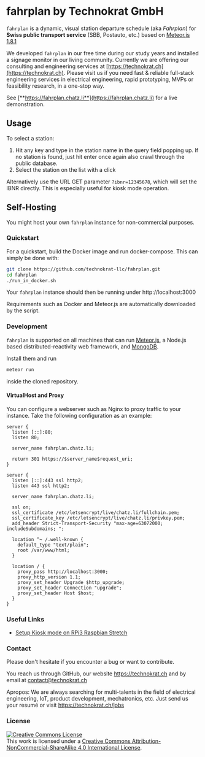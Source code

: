 # fahrplan by Technokrat GmbH
`fahrplan` is a dynamic, visual station departure schedule (aka *Fahrplan*) for **Swiss public transport service** (SBB, Postauto, etc.) based on [Meteor.js 1.8.1](https://www.meteor.com/)

We developed `fahrplan` in our free time during our study years and installed a signage monitor in our living community. Currently we are offering our consulting and engineering services at [https://technokrat.ch](https://technokrat.ch). Please visit us if you need fast & reliable full-stack engineering services in electrical engineering, rapid prototyping, MVPs or feasibility research, in a one-stop way.

See [**https://fahrplan.chatz.li**](https://fahrplan.chatz.li) for a live demonstration.

## Usage

To select a station:

1. Hit any key and type in the station name in the query field popping up.
If no station is found, just hit enter once again also crawl through the public database.
2. Select the station on the list with a click

Alternatively use the URL GET parameter `?ibnr=12345678`, which will set the IBNR directly. This is especially useful for kiosk mode operation.

## Self-Hosting
You might host your own `fahrplan` instance for non-commercial purposes.

### Quickstart
For a quickstart, build the Docker image and run docker-compose. This can simply be done with:

```sh
git clone https://github.com/technokrat-llc/fahrplan.git
cd fahrplan
./run_in_docker.sh
```

Your `fahrplan` instance should then be running under http://localhost:3000

Requirements such as Docker and Meteor.js are automatically downloaded by the script.

### Development
`fahrplan` is supported on all machines that can run [Meteor.js](https://www.meteor.com/), 
a Node.js based distributed-reactivity web framework, and [MongoDB](https://www.mongodb.com/).

Install them and run 

```sh
meteor run
```

inside the cloned repository.


#### VirtualHost and Proxy
You can configure a webserver such as Nginx to proxy traffic to your instance.
Take the following configuration as an example:

```nginx
server {
  listen [::]:80;
  listen 80;

  server_name fahrplan.chatz.li;

  return 301 https://$server_name$request_uri;
}

server {
  listen [::]:443 ssl http2;
  listen 443 ssl http2;

  server_name fahrplan.chatz.li;

  ssl on;
  ssl_certificate /etc/letsencrypt/live/chatz.li/fullchain.pem;
  ssl_certificate_key /etc/letsencrypt/live/chatz.li/privkey.pem;
  add_header Strict-Transport-Security "max-age=63072000; includeSubdomains; ";

  location ^~ /.well-known {
    default_type "text/plain";
    root /var/www/html;
  }

  location / {
    proxy_pass http://localhost:3000;
    proxy_http_version 1.1;
    proxy_set_header Upgrade $http_upgrade;
    proxy_set_header Connection "upgrade";
    proxy_set_header Host $host;
  }
}
```

### Useful Links
* [Setup Kiosk mode on RPi3 Raspbian Stretch](https://itrig.de/index.php?/archives/2309-Raspberry-Pi-3-Kiosk-Chromium-Autostart-im-Vollbildmodus-einrichten.html)

### Contact
Please don't hesitate if you encounter a bug or want to contribute.

You reach us through GitHub, our website https://technokrat.ch and by email at contact@technokrat.ch

Apropos: We are always searching for multi-talents in the field of electrical engineering, 
IoT, product development, mechatronics, etc. Just send us your resumé or visit https://technokrat.ch/jobs

### License
<a rel="license" href="http://creativecommons.org/licenses/by-nc-sa/4.0/"><img alt="Creative Commons License" style="border-width:0" src="https://i.creativecommons.org/l/by-nc-sa/4.0/88x31.png" /></a><br />This work is licensed under a <a rel="license" href="http://creativecommons.org/licenses/by-nc-sa/4.0/">Creative Commons Attribution-NonCommercial-ShareAlike 4.0 International License</a>.
